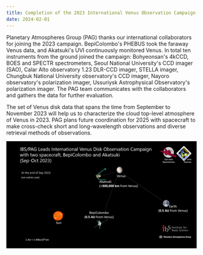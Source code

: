 ```yaml
---
title: Completion of the 2023 International Venus Observation Campaign
date: 2024-02-01
---
```



Planetary Atmospheres Group (PAG) thanks our international collaborators for joining the 2023 campaign. BepiColombo's PHEBUS took the faraway Venus data, and Akatsuki's UVI continuously monitored Venus. In total ten instruments from the ground joined the campaign: Bohyeonsan's 4kCCD, BOES and SPECTR spectrometers, Seoul National University's CCD imager (SAO), Calar Alto observatory 1.23 DLR-CCD imager, STELLA imager, Chungbuk National University observatory's CCD imager, Nayoro observatory's polarization imager, Ussuriysk Astrophysical Observatory's polarization imager. The PAG team communicates with the collaborators and gathers the data for further evaluation.

The set of Venus disk data that spans the time from September to November 2023 will help us to characterize the cloud top-level atmosphere of Venus in 2023. PAG plans future coordination for 2025 with spacecraft to make cross-check short and long-wavelength observations and diverse retrieval methods of observations.

![Alt text](20230629_141855096_31334.png)